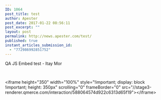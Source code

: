 ```yaml
---
ID: 1064
post_title: test
author: Apester
post_date: 2017-01-22 08:56:11
post_excerpt: ""
layout: post
permalink: http://news.apester.com/test/
published: true
instant_articles_submission_id:
  - "772986992851752"
---
```

QA
JS Embed test - Itay Mor

&nbsp;

&lt;iframe height="350" width="100%" style="!important; display: block !important; height: 350px" scrolling="0" frameBorder="0" src="//stage3-renderer.qmerce.com/interaction/588064574d922c6313d65f19"&gt;&lt;/iframe&gt;
